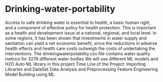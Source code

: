 # Drinking-water-portability
Access to safe drinking water is essential to health, a basic human right, and a component of effective policy for health protection. This is important as a health and development issue at a national, regional, and local level. In some regions, it has been shown that investments in water supply and sanitation can yield a net economic benefit, since the reductions in adverse health effects and health care costs outweigh the costs of undertaking the interventions.
The drinkingwaterpotability.csv file contains water quality metrics for 3276 different water bodies
We will use different ML models and H2O Auto ML library in this project
Time Line of the Project:
Importing Libraries and DataSet
Data Analysis and Preprocessing
Feature Engineering
Model Building using ML
